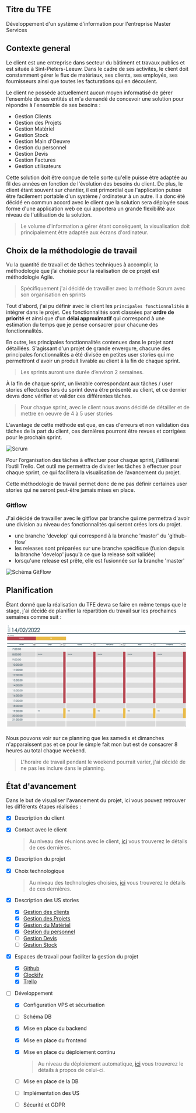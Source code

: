 
## Titre du TFE

Développement d'un système d'information pour l'entreprise Master Services

## Contexte general 

Le client est une entreprise dans secteur du bâtiment et travaux publics et est située à Sint-Pieters-Leeuw. Dans le cadre de ses activités, le client doit constamment gérer le flux de matériaux, ses clients, ses employés, ses fournisseurs ainsi que toutes les facturations qui en découlent.

Le client ne possède actuellement aucun moyen informatisé de gérer l'ensemble de ses entités et m'a demandé de concevoir une solution pour répondre à l'ensemble de ses besoins : 

* Gestion Clients
* Gestion des Projets
* Gestion Matériel 
* Gestion Stock
* Gestion Main d'Oeuvre
* Gestion du personnel 
* Gestion Devis
* Gestion Factures
* Gestion utilisateurs 

Cette solution doit être conçue de telle sorte qu'elle puisse être adaptée au fil des années en fonction de l'évolution des besoins du client.
De plus, le client étant souvent sur chantier, il est primordial que l'application puisse être facilement portable d'un système / ordinateur à un autre. Il a donc été décidé en commun accord avec le client que la solution sera déployée sous forme d'une application web ce qui apportera un grande flexibilité aux niveau de l'utilisation de la solution. 

> Le volume d'information a gérer étant conséquent, la visualisation doit principalement être adaptée aux écrans d'ordinateur.

## Choix de la méthodologie de travail

Vu la quantité de travail et de tâches techniques à accomplir, la méthodologie que j’ai choisie pour la réalisation de ce projet est méthodologie Agile. 

> Spécifiquement j'ai décidé de travailler avec la méthode Scrum avec son organisation en sprints

Tout d'abord, j'ai pu définir avec le client les `principales fonctionnalités` à intégrer dans le projet. Ces fonctionnalités sont classées par **ordre de priorité** et ainsi que d'un **délai approximatif** qui correspond à une estimation du temps que je pense consacrer pour chacune des fonctionnalités. 

En outre, les principales fonctionnalités contenues dans le projet sont détaillées. S'agissant d'un projet de grande envergure, chacune des principales fonctionnalités a été divisée en petites user stories qui me permettront d'avoir un produit livrable au client à la fin de chaque sprint.

> Les sprints auront une durée d’environ 2 semaines.

À la fin de chaque sprint, un livrable correspondant aux tâches / user stories effectuées lors du sprint devra être présenté au client, et ce dernier devra donc vérifier et valider ces différentes tâches.

> Pour chaque sprint, avec le client nous avons décidé de détailler et de mettre en oeuvre de 4 à 5 user stories 

L'avantage de cette méthode est que, en cas d'erreurs et non validation des tâches de la part du client, ces dernières pourront être revues et corrigées pour le prochain sprint.

![Scrum](https://miro.medium.com/max/2000/1*oHRJUR1OMrlsbjrddff0MA.png)

Pour l’organisation des tâches à effectuer pour chaque sprint, j’utiliserai l’outil Trello. Cet outil me permettra de diviser les tâches à effectuer pour chaque sprint, ce qui facilitera la visualisation de l’avancement du projet. 

Cette méthodologie de travail permet donc de ne pas définir certaines user stories qui ne seront peut-être jamais mises en place.


### Gitflow

J'ai décidé de travailler avec le gitflow par branche qui me permettra d'avoir une division au niveau des fonctionnalités qui seront crées lors du projet.

- une branche 'develop' qui correspond à la branche 'master' du 'github-flow'
- les releases sont préparées sur une branche spécifique (fusion depuis la branche 'develop' jusqu'à ce que la release soit validée)
- lorsqu'une release est prête, elle est fusionnée sur la branche 'master'


![Schéma GitFlow](https://wac-cdn.atlassian.com/dam/jcr:34c86360-8dea-4be4-92f7-6597d4d5bfae/02%20Feature%20branches.svg?cdnVersion=182)



## Planification

Étant donné que la réalisation du TFE devra se faire en même temps que le stage, j'ai décidé de planifier la répartition du travail sur les prochaines semaines comme suit : 

![Planning pour les semaines qui viennent](https://github.com/ikramjaujate/TFE/blob/main/docs/images/PlanificationTFE.png)

Nous pouvons voir sur ce planning que les samedis et dimanches n'apparaissent pas et ce pour le simple fait mon but est de consacrer 8 heures au total chaque weekend.

> L'horaire de travail pendant le weekend pourrait varier, j'ai décidé de ne pas les inclure dans le planning.

## État d'avancement

Dans le but de visualiser l'avancement du projet, ici vous pouvez retrouver les différents étapes réalisées : 

 - [X] Description du client
 - [X] Contact avec le client
   > Au niveau des réunions avec le client, [ici](https://github.com/ikramjaujate/TFE/wiki/Reunions) vous trouverez le détails de ces dernières.
 - [X] Description du projet
 - [X] Choix technologique
   > Au niveau des technologies choisies, [ici](https://github.com/ikramjaujate/TFE/wiki/Technologies-choisies) vous trouverez le détails de ces dernières.
 
 - [X] Description des US stories
   - [X] [Gestion des clients](https://github.com/ikramjaujate/TFE/wiki/Gestion-Clients)
   - [X] [Gestion des Projets](https://github.com/ikramjaujate/TFE/wiki/Gestion-des-projets)
   - [X] [Gestion du Matériel](https://github.com/ikramjaujate/TFE/wiki/Gestion-Matériel)
   - [X] [Gestion du personnel](https://github.com/ikramjaujate/TFE/wiki/Gestion-du-personnel)
   - [ ] [Gestion Devis](https://github.com/ikramjaujate/TFE/wiki/Gestion-factures)
   - [ ] [Gestion Stock](https://github.com/ikramjaujate/TFE/wiki/Gestion-factures)

 - [X] Espaces de travail pour faciliter la gestion du projet
   - [X] [Github](https://github.com/ikramjaujate/TFE)
   - [X] [Clockify](https://clockify.me/tracker)
   - [X] [Trello](https://trello.com/b/RX6ikrFe/tfe)

- [ ] Développement 
   - [X] Configuration VPS et sécurisation
   - [ ] Schéma DB
   - [X] Mise en place du backend 
   - [X] Mise en place du frontend 
   - [X] Mise en place du déploiement continu

      > Au niveau du déploiement automatique, [ici](https://github.com/ikramjaujate/TFE/wiki/Intégration-et-déploiement-continu) vous trouverez le détails à propos de celui-ci. 

   - [ ] Mise en place de la DB
   - [ ] Implémentation des US
   - [ ] Sécurité et GDPR  